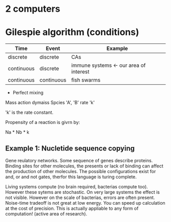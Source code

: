 # 2 computers

# Gilespie algorithm (conditions)

Time		| Event		| Example
----------------|---------------|------------
discrete 	| discrete	| CAs
continuous 	| discrete	| immune systems <- our area of interest
continuous 	| continuous	| fish swarms

+ Perfect mixing


Mass action dymaiss
Spcies 'A', 'B' rate 'k'

'k' is the rate constant.

Propensity of a reaction is givrn by:

Na * Nb * k


## Example 1: Nucletide sequence copying

Gene reulatory networks.
Some sequence of genes describe proteins.
Binding sites for other molecules, the presents or lack of binding can affect the production of other molecules.
The possible configurations exist for and, or and not gates, therfor this language is turing complete.

Living systems compute (no brain required, bacterias compute too).
However these sytems are stochastic. On very large systems the effect is not visible.
However on the scale of bacterias, errors are often present.
Noise-time tradeoff is not great at low energy. You can speed up calculation at the cost of precision.
This is actually appliable to any form of computation! (active area of research).



